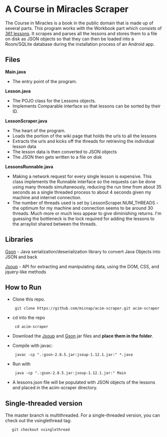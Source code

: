 # A Course in Miracles Scraper
The Course in Miracles is a book in the public domain that is made up of several parts. This program works with the Workbook part which consists of [361 lessons](https://en.wikisource.org/wiki/A_Course_in_Miracles/Workbook_for_Students). It scrapes and parses all the lessons and stores them to a file on disk as JSON objects so that they can then be loaded into a Room/SQLite database during the installation process of an Android app.

## Files
**Main.java**
- The entry point of the program.

**Lesson.java**
- The POJO class for the Lessons objects.
- Implements Comparable interface so that lessons can be sorted by their ID.

**LessonScraper.java**
- The heart of the program.
- Loads the portion of the wiki page that holds the urls to all the lessons
- Extracts the urls and kicks off the threads for retrieving the individual lesson data
- The lesson data is then converted to JSON objects
- The JSON then gets written to a file on disk

**LessonsRunnable.java**
- Making a network request for every single lesson is expensive. This class implements the Runnable interface so the requests can be done using many threads simultaneously, reducing the run time from about 35 seconds as a single threaded process to about 4 seconds given my machine and internet connection.
- The number of threads used is set by LessonScraper.NUM_THREADS - the optimum for my machine and connection seems to be around 30 threads.  Much more or much less appear to give diminishing returns.  I'm guessing the bottleneck is the lock required for adding the lessons to the arraylist shared between the threads.

## Libraries
[Gson](https://github.com/google/gson) - Java serialization/deserialization library to convert Java Objects into JSON and back

[Jsoup](https://jsoup.org/) - API for extracting and manipulating data, using the  DOM, CSS, and jquery-like methods

## How to Run
- Clone this repo.

       git clone https://github.com/micnap/acim-scraper.git acim-scraper
- cd into the repo

       cd acim-scraper
- Download the [Jsoup](https://repo1.maven.org/maven2/org/jsoup/jsoup/1.12.1/jsoup-1.12.1.jar) and [Gson](https://repo1.maven.org/maven2/com/google/code/gson/gson/2.8.5/gson-2.8.5.jar) jar files and **place them in the folder**.


- Compile with javac:

       javac -cp ".:gson-2.8.5.jar:jsoup-1.12.1.jar:" *.java
- Run with

       java -cp ".:gson-2.8.5.jar:jsoup-1.12.1.jar:" Main
       
- A lessons.json file will be populated with JSON objects of the lessons and placed in the acim-scraper directory.


## Single-threaded version
The master branch is multithreaded.  For a single-threaded version, you can check out the vsinglethread tag:

       git checkout vsinglethread
